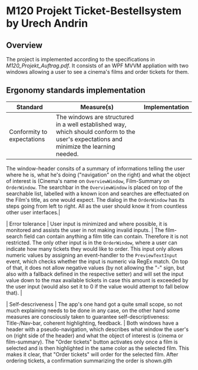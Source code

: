 ﻿# M120 Projekt Ticket-Bestellsystem by Urech Andrin

## Overview

The project is implemented according to the specifications in *M120_Projekt_Auftrag.pdf*.
It consists of an WPF MVVM appliation with two windows allowing a user to see a cinema's films and order tickets for them.

## Ergonomy standards implementation

| Standard | Measure(s) | Implementation |
| --- | --- | --- |
| Conformity to expectations | The windows are structured in a well established way, which should conform to the user's expectations and minimize the learning needed. | 
The window-header consits of a summary of informations telling the user where he is, what he's doing ("navigation" on the right) and what the object of interest is (Cinema's name on `OverviewWindow`, Film-Summary on `OrderWindow`.
The searchbar in the `OverviewWindow` is placed on top of the searchable list, labelled with a known icon and searches are effectuated on the Film's title, as one would expect. The dialog in the `OrderWindow` has its steps going from left to right.
All as the user should know it from countless other user interfaces.|

| Error tolerance | User input is minimized and where possible, it is monitored and assists the user in not making invalid inputs. | 
The film-search field can contain anything a film title can contain. Therefore it is not restricted. The only other input is in the `OrderWindow`, where a user can indicate how many
tickets they would like to order. This input only allows numeric values by assigning an event-handler to the `PreviewTextInput` event, which checks whether the input is numeric via RegEx match. 
On top of that, it does not allow negative values (by not allowing the "-" sign, but also with a fallback defined in the respective setter) and will set the input value down to the max available 
tickets in case this amount is exceeded by the user input (would also set it to 0 if the value would attempt to fall below that). | 

| Self-descriveness | The app's one hand got a quite small scope, so not much explaining needs to be done in any case, on the other hand some measures are consciously taken to guarantee self-descriptiveness: Title-/Nav-bar, coherent highlighting, feedback. | 
Both windows have a header with a pseudo-navigation, which describes what window the user's on (right side of the header) and what the object of interest is (cinema or film-summary).
The "Order tickets" button activates only once a film is selected and is then highlighted in the same color as the selected film. This makes it clear, that "Order tickets" will order for the selected film.
After ordering tickets, a confirmation summarizing the order is shown.gith